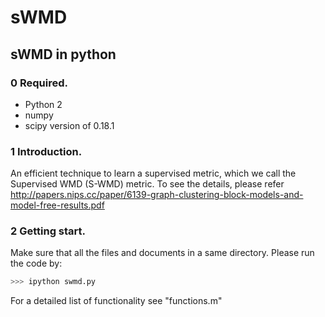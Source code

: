 # sWMD
## sWMD in python



### 0 Required.

* Python 2
* numpy
* scipy version of 0.18.1


### 1 Introduction.

An efficient technique to learn a supervised metric, which we call the Supervised WMD (S-WMD) metric. To see the details, please refer http://papers.nips.cc/paper/6139-graph-clustering-block-models-and-model-free-results.pdf




### 2 Getting start.

Make sure that all the files and documents in a same directory. Please run the code by:

```python
>>> ipython swmd.py

```

For a detailed list of functionality see "functions.m"
